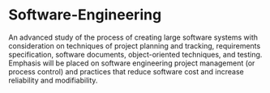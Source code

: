 # Software-Engineering
An advanced study of the process of creating large software systems with consideration on techniques of project planning and tracking, requirements specification, software documents, object-oriented techniques, and testing. Emphasis will be placed on software engineering project management (or process control) and practices that reduce software cost and increase reliability and modifiability.
